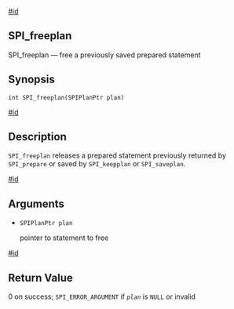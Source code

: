 [#id](#SPI-SPI-FREEPLAN)

## SPI\_freeplan

SPI\_freeplan — free a previously saved prepared statement

## Synopsis

```
int SPI_freeplan(SPIPlanPtr plan)
```

[#id](#id-1.8.12.10.14.5)

## Description

`SPI_freeplan` releases a prepared statement previously returned by `SPI_prepare` or saved by `SPI_keepplan` or `SPI_saveplan`.

[#id](#id-1.8.12.10.14.6)

## Arguments

* `SPIPlanPtr plan`

  pointer to statement to free

[#id](#id-1.8.12.10.14.7)

## Return Value

0 on success; `SPI_ERROR_ARGUMENT` if *`plan`* is `NULL` or invalid